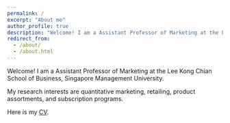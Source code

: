 ```yaml
---
permalink: /
excerpt: "About me"
author_profile: true
description: "Welcome! I am a Assistant Professor of Marketing at the Lee Kong Chian School of Business, Singapore Management University"
redirect_from: 
  - /about/
  - /about.html
---
```



Welcome! I am a Assistant Professor of Marketing at the Lee Kong Chian School of Business, Singapore Management University. 

My research interests are quantitative marketing, retailing, product assortments, and subscription programs.

Here is my [CV](https://www.dropbox.com/s/ujy7djvkhqefzq2/CV_Qi_20210109.pdf?dl=0). 


